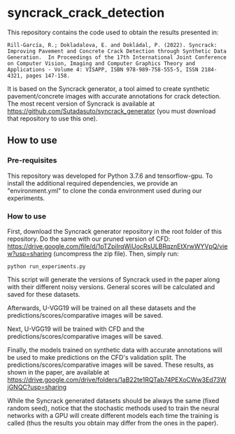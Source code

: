 # syncrack_crack_detection
This repository contains the code used to obtain the results presented in:
```
Rill-García, R.; Dokladalova, E. and Dokládal, P. (2022). Syncrack: Improving Pavement and Concrete Crack Detection through Synthetic Data Generation.  In Proceedings of the 17th International Joint Conference on Computer Vision, Imaging and Computer Graphics Theory and Applications - Volume 4: VISAPP, ISBN 978-989-758-555-5, ISSN 2184-4321, pages 147-158.   
```

It is based on the Syncrack generator, a tool aimed to create synthetic pavement/concrete images with accurate annotations for crack detection.
The most recent version of Syncrack is available at https://github.com/Sutadasuto/syncrack_generator (you must download that repository to use this one).

## How to use
### Pre-requisites
This repository was developed for Python 3.7.6 and tensorflow-gpu. To install the additional required dependencies, we provide an "environment.yml" to clone the conda environment used during our experiments.

### How to use
First, download the Syncrack generator repository in the root folder of this repository. 
Do the same with our pruned version of CFD: https://drive.google.com/file/d/1pTZpiIrqWiUocRsULBRqznEtXrwWYVpQ/view?usp=sharing (uncompress the zip file).
Then, simply run:
```
python run_experiments.py
```

This script will generate the versions of Syncrack used in the paper along with their different noisy versions. General scores will be calculated and saved for these datasets.

Afterwards, U-VGG19 will be trained on all these datasets and the predictions/scores/comparative images will be saved.

Next, U-VGG19 will be trained with CFD and the predictions/scores/comparative images will be saved.

Finally, the models trained on synthetic data with accurate annotations will be used to make predictions on the CFD's validation split. The predictions/scores/comparative images will be saved. These results, as shown in the paper, are available at https://drive.google.com/drive/folders/1aB22te1RQTab74PEXoCWw3Ed73WjGNQC?usp=sharing

While the Syncrack generated datasets should be always the same (fixed random seed), notice that the stochastic methods used to train the neural networks with a GPU will create different models each time the training is called (thus the results you obtain may differ from the ones in the paper).
